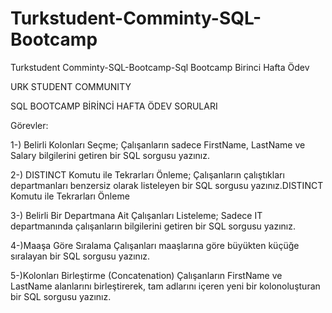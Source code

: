 # Turkstudent-Comminty-SQL-Bootcamp
Turkstudent Comminty-SQL-Bootcamp-Sql Bootcamp Birinci Hafta Ödev

URK STUDENT COMMUNITY

SQL BOOTCAMP BİRİNCİ HAFTA ÖDEV SORULARI

Görevler:

1-) Belirli Kolonları Seçme;
Çalışanların sadece FirstName, LastName ve Salary bilgilerini getiren bir SQL sorgusu yazınız.

2-) DISTINCT Komutu ile Tekrarları Önleme;
Çalışanların çalıştıkları departmanları benzersiz olarak listeleyen bir SQL sorgusu yazınız.DISTINCT Komutu ile Tekrarları Önleme

3-) Belirli Bir Departmana Ait Çalışanları Listeleme;
Sadece IT departmanında çalışanların bilgilerini getiren bir SQL sorgusu yazınız.

4-)Maaşa Göre Sıralama
Çalışanları maaşlarına göre büyükten küçüğe sıralayan bir SQL sorgusu yazınız.

5-)Kolonları Birleştirme (Concatenation)
Çalışanların FirstName ve LastName alanlarını birleştirerek, tam adlarını içeren yeni bir kolonoluşturan bir SQL sorgusu yazınız.
